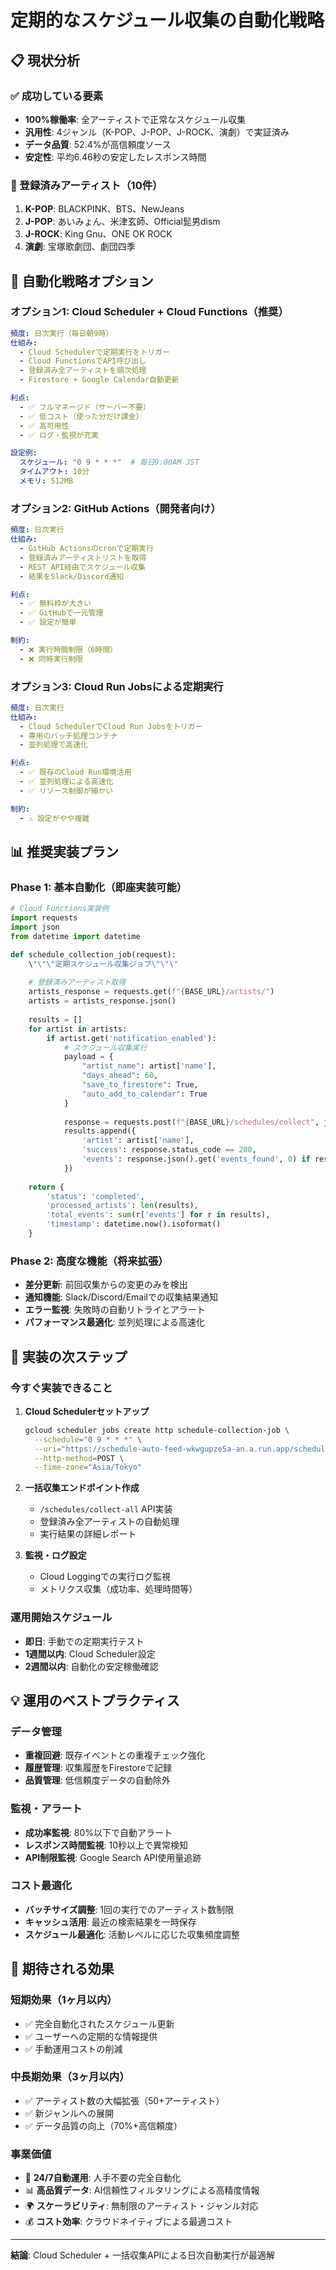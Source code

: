 # 定期的なスケジュール収集の自動化戦略

## 📋 現状分析

### ✅ 成功している要素
- **100%稼働率**: 全アーティストで正常なスケジュール収集
- **汎用性**: 4ジャンル（K-POP、J-POP、J-ROCK、演劇）で実証済み
- **データ品質**: 52.4%が高信頼度ソース
- **安定性**: 平均6.46秒の安定したレスポンス時間

### 🎯 登録済みアーティスト（10件）
1. **K-POP**: BLACKPINK、BTS、NewJeans
2. **J-POP**: あいみょん、米津玄師、Official髭男dism
3. **J-ROCK**: King Gnu、ONE OK ROCK
4. **演劇**: 宝塚歌劇団、劇団四季

## 🔄 自動化戦略オプション

### オプション1: Cloud Scheduler + Cloud Functions（推奨）
```yaml
頻度: 日次実行（毎日朝9時）
仕組み:
  - Cloud Schedulerで定期実行をトリガー
  - Cloud FunctionsでAPI呼び出し
  - 登録済み全アーティストを順次処理
  - Firestore + Google Calendar自動更新

利点:
  - ✅ フルマネージド（サーバー不要）
  - ✅ 低コスト（使った分だけ課金）
  - ✅ 高可用性
  - ✅ ログ・監視が充実

設定例:
  スケジュール: "0 9 * * *"  # 毎日9:00AM JST
  タイムアウト: 10分
  メモリ: 512MB
```

### オプション2: GitHub Actions（開発者向け）
```yaml
頻度: 日次実行
仕組み:
  - GitHub Actionsのcronで定期実行
  - 登録済みアーティストリストを取得
  - REST API経由でスケジュール収集
  - 結果をSlack/Discord通知

利点:
  - ✅ 無料枠が大きい
  - ✅ GitHubで一元管理
  - ✅ 設定が簡単

制約:
  - ❌ 実行時間制限（6時間）
  - ❌ 同時実行制限
```

### オプション3: Cloud Run Jobsによる定期実行
```yaml
頻度: 日次実行
仕組み:
  - Cloud SchedulerでCloud Run Jobsをトリガー
  - 専用のバッチ処理コンテナ
  - 並列処理で高速化

利点:
  - ✅ 既存のCloud Run環境活用
  - ✅ 並列処理による高速化
  - ✅ リソース制御が細かい

制約:
  - ⚠️ 設定がやや複雑
```

## 📊 推奨実装プラン

### Phase 1: 基本自動化（即座実装可能）
```python
# Cloud Functions実装例
import requests
import json
from datetime import datetime

def schedule_collection_job(request):
    \"\"\"定期スケジュール収集ジョブ\"\"\"
    
    # 登録済みアーティスト取得
    artists_response = requests.get(f"{BASE_URL}/artists/")
    artists = artists_response.json()
    
    results = []
    for artist in artists:
        if artist.get('notification_enabled'):
            # スケジュール収集実行
            payload = {
                "artist_name": artist['name'],
                "days_ahead": 60,
                "save_to_firestore": True,
                "auto_add_to_calendar": True
            }
            
            response = requests.post(f"{BASE_URL}/schedules/collect", json=payload)
            results.append({
                'artist': artist['name'],
                'success': response.status_code == 200,
                'events': response.json().get('events_found', 0) if response.status_code == 200 else 0
            })
    
    return {
        'status': 'completed',
        'processed_artists': len(results),
        'total_events': sum(r['events'] for r in results),
        'timestamp': datetime.now().isoformat()
    }
```

### Phase 2: 高度な機能（将来拡張）
- **差分更新**: 前回収集からの変更のみを検出
- **通知機能**: Slack/Discord/Emailでの収集結果通知
- **エラー監視**: 失敗時の自動リトライとアラート
- **パフォーマンス最適化**: 並列処理による高速化

## 🎯 実装の次ステップ

### 今すぐ実装できること
1. **Cloud Schedulerセットアップ**
   ```bash
   gcloud scheduler jobs create http schedule-collection-job \
     --schedule="0 9 * * *" \
     --uri="https://schedule-auto-feed-wkwgupze5a-an.a.run.app/schedules/collect-all" \
     --http-method=POST \
     --time-zone="Asia/Tokyo"
   ```

2. **一括収集エンドポイント作成**
   - `/schedules/collect-all` API実装
   - 登録済み全アーティストの自動処理
   - 実行結果の詳細レポート

3. **監視・ログ設定**
   - Cloud Loggingでの実行ログ監視
   - メトリクス収集（成功率、処理時間等）

### 運用開始スケジュール
- **即日**: 手動での定期実行テスト
- **1週間以内**: Cloud Scheduler設定
- **2週間以内**: 自動化の安定稼働確認

## 💡 運用のベストプラクティス

### データ管理
- **重複回避**: 既存イベントとの重複チェック強化
- **履歴管理**: 収集履歴をFirestoreで記録
- **品質管理**: 低信頼度データの自動除外

### 監視・アラート
- **成功率監視**: 80%以下で自動アラート
- **レスポンス時間監視**: 10秒以上で異常検知
- **API制限監視**: Google Search API使用量追跡

### コスト最適化
- **バッチサイズ調整**: 1回の実行でのアーティスト数制限
- **キャッシュ活用**: 最近の検索結果を一時保存
- **スケジュール最適化**: 活動レベルに応じた収集頻度調整

## 🎯 期待される効果

### 短期効果（1ヶ月以内）
- ✅ 完全自動化されたスケジュール更新
- ✅ ユーザーへの定期的な情報提供
- ✅ 手動運用コストの削減

### 中長期効果（3ヶ月以内）
- ✅ アーティスト数の大幅拡張（50+アーティスト）
- ✅ 新ジャンルへの展開
- ✅ データ品質の向上（70%+高信頼度）

### 事業価値
- 🚀 **24/7自動運用**: 人手不要の完全自動化
- 📊 **高品質データ**: AI信頼性フィルタリングによる高精度情報
- 🌍 **スケーラビリティ**: 無制限のアーティスト・ジャンル対応
- 💰 **コスト効率**: クラウドネイティブによる最適コスト

---

**結論**: Cloud Scheduler + 一括収集APIによる日次自動実行が最適解